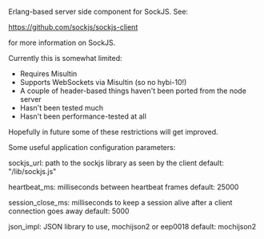 Erlang-based server side component for SockJS. See:

https://github.com/sockjs/sockjs-client

for more information on SockJS.

Currently this is somewhat limited:

* Requires Misultin
* Supports WebSockets via Misultin (so no hybi-10!)
* A couple of header-based things haven't been ported from the node server
* Hasn't been tested much
* Hasn't been performance-tested at all

Hopefully in future some of these restrictions will get improved.

Some useful application configuration parameters:

sockjs_url:       path to the sockjs library as seen by the client
                  default: "/lib/sockjs.js"

heartbeat_ms:     milliseconds between heartbeat frames
                  default: 25000

session_close_ms: milliseconds to keep a session alive after a client
                  connection goes away
                  default: 5000

json_impl:        JSON library to use, mochijson2 or eep0018
                  default: mochijson2
